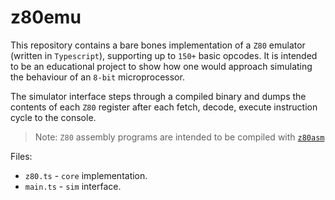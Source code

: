 # z80emu

This repository contains a bare bones implementation of a `Z80` emulator (written in `Typescript`), supporting up to `150+` basic opcodes. It is intended to be an educational project to show how one would approach simulating the behaviour of an `8-bit` microprocessor.

The simulator interface steps through a compiled binary and dumps the contents of each `Z80` register after each fetch, decode, execute instruction cycle to the console.

> Note: `Z80` assembly programs are intended to be compiled with [`z80asm`](https://www.nongnu.org/z80asm/)

Files:
<br/>
* `z80.ts` - `core` implementation.
* `main.ts` - `sim` interface.
